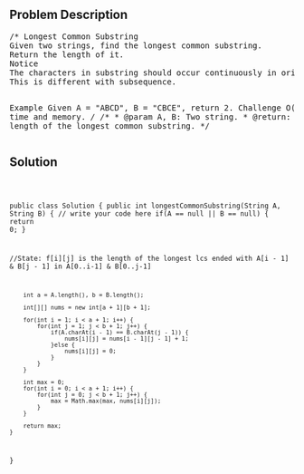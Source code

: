 <!--
<style>
  body { font-family: Arial, sans-serif; }
  .container { max-width: 100%; margin: 0 auto; padding: 10px; }
  .comment-block { background-color: #f9f9f9; padding: 10px; border-left: 5px solid #ccc; width: 200px; margin: 20px auto; overflow-wrap: break-word; white-space: pre-wrap; }
  .code-block { background-color: #f4f4f4; padding: 10px; border: 1px solid #ddd; width: 50%; margin: 20px auto; overflow-wrap: break-word; white-space: pre-wrap; }
</style>
-->

<div class='container'>
<h2>Problem Description</h2>
<div class='comment-block'>
<pre>
/* Longest Common Substring
Given two strings, find the longest common substring.
Return the length of it.
Notice
The characters in substring should occur continuously in original string. 
This is different with subsequence.

Example
Given A = "ABCD", B = "CBCE", return 2.
Challenge 
O(n x m) time and memory.
*/
    /**
     * @param A, B: Two string.
     * @return: the length of the longest common substring.
     */
</pre>
</div>

<h2>Solution</h2>
<div class='code-block'>
<pre><code class='language-java'>

public class Solution {
    public int longestCommonSubstring(String A, String B) {
        // write your code here
        if(A == null || B == null) {
            return 0;
        }

//State: f[i][j] is the length of the longest lcs ended with A[i - 1] & B[j - 1] in A[0..i-1] & B[0..j-1]
        
        int a = A.length(), b = B.length();
        
        int[][] nums = new int[a + 1][b + 1];
        
        for(int i = 1; i < a + 1; i++) {
            for(int j = 1; j < b + 1; j++) {
                if(A.charAt(i - 1) == B.charAt(j - 1)) {
                    nums[i][j] = nums[i - 1][j - 1] + 1;
                }else {
                    nums[i][j] = 0;
                }
            }
        }
        
        int max = 0;
        for(int i = 0; i < a + 1; i++) {
            for(int j = 0; j < b + 1; j++) {
                max = Math.max(max, nums[i][j]);
            }
        }
        
        return max;
    }
}


</code></pre>
</div>
</div>
